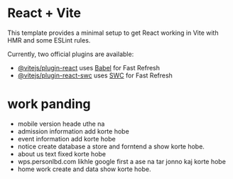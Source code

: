 # React + Vite

This template provides a minimal setup to get React working in Vite with HMR and some ESLint rules.

Currently, two official plugins are available:

- [@vitejs/plugin-react](https://github.com/vitejs/vite-plugin-react/blob/main/packages/plugin-react/README.md) uses [Babel](https://babeljs.io/) for Fast Refresh
- [@vitejs/plugin-react-swc](https://github.com/vitejs/vite-plugin-react-swc) uses [SWC](https://swc.rs/) for Fast Refresh



# work panding 
- mobile version heade uthe na
- admission information add korte hobe 
- event information add korte hobe
- notice create database a store and forntend a show korte hobe.
- about us text fixed korte hobe
- wps.personlbd.com likhle google first a ase na tar jonno kaj korte hobe
- home work create and data show korte hobe.


